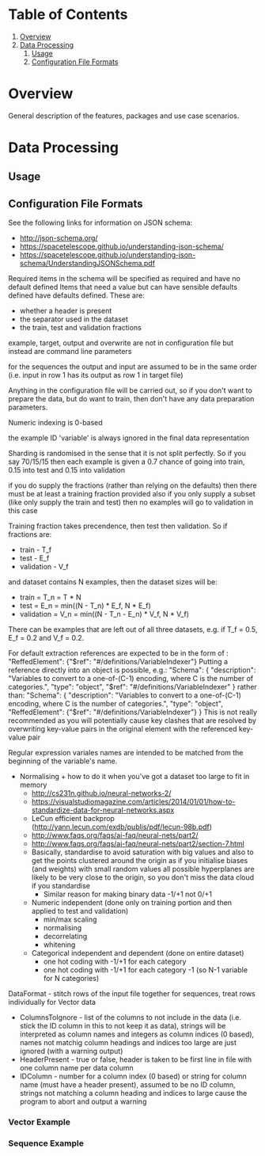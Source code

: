 # Table of Contents

1. [Overview](#overview)
2. [Data Processing](#data-processing)
    1. [Usage](#data-proc-usage)
    2. [Configuration File Formats](#data-proc-configuration-file-formats)

<a name="overview"></a>
# Overview

General description of the features, packages and use case scenarios.

<a name="data-processing"></a>
# Data Processing

<a name="data-proc-usage"></a>
## Usage

<a name="data-proc-configuration-file-formats"></a>
## Configuration File Formats

See the following links for information on JSON schema:

- http://json-schema.org/
- https://spacetelescope.github.io/understanding-json-schema/
- https://spacetelescope.github.io/understanding-json-schema/UnderstandingJSONSchema.pdf

Required items in the schema will be specified as required and have no default defined
Items that need a value but can have sensible defaults defined have defaults defined. These are:

- whether a header is present
- the separator used in the dataset
- the train, test and validation fractions

example, target, output and overwrite are not in configuration file but instead are command line parameters

for the sequences the output and input are assumed to be in the same order (i.e. input in row 1 has its output as row 1 in target file)

Anything in the configuration file will be carried out, so if you don't want to prepare the data, but do want to train, then don't have any data preparation parameters.

Numeric indexing is 0-based

the example ID 'variable' is always ignored in the final data representation

Sharding is randomised in the sense that it is not split perfectly. So if you say 70/15/15 then each example is given a 0.7 chance
of going into train, 0.15 into test and 0.15 into validation

if you do supply the fractions (rather than relying on the defaults) then there must be at least a training fraction provided
also if you only supply a subset (like only supply the train and test) then no examples will go to validation in this case

Training fraction takes precendence, then test then validation. So if fractions are:

- train - T_f
- test - E_f
- validation - V_f

and dataset contains N examples, then the dataset sizes will be:

- train = T_n = T * N
- test = E_n = min((N - T_n) * E_f, N * E_f)
- validation = V_n = min((N - T_n - E_n) * V_f, N * V_f)

There can be examples that are left out of all three datasets, e.g. if T_f = 0.5, E_f = 0.2 and V_f = 0.2.


For default extraction references are expected to be in the form of : "ReffedElement": {"$ref": "#/definitions/VariableIndexer"}
Putting a reference directly into an object is possible, e.g.:
    "Schema": {
        "description": "Variables to convert to a one-of-(C-1) encoding, where C is the number of categories.",
        "type": "object",
        "$ref": "#/definitions/VariableIndexer"
    }
rather than:
    "Schema": {
        "description": "Variables to convert to a one-of-(C-1) encoding, where C is the number of categories.",
        "type": "object",
        "ReffedElement": {"$ref": "#/definitions/VariableIndexer"}
    }
This is not really recommended as you will potentially cause key clashes that are resolved by overwriting key-value pairs in the
original element with the referenced key-value pair

Regular expression variales names are intended to be matched from the beginning of the variable's name.

- Normalising + how to do it when you've got a dataset too large to fit in memory
    - http://cs231n.github.io/neural-networks-2/
	- https://visualstudiomagazine.com/articles/2014/01/01/how-to-standardize-data-for-neural-networks.aspx
	- LeCun efficient backprop (http://yann.lecun.com/exdb/publis/pdf/lecun-98b.pdf)
	- http://www.faqs.org/faqs/ai-faq/neural-nets/part2/
	- http://www.faqs.org/faqs/ai-faq/neural-nets/part2/section-7.html
	- Basically, standardise to avoid saturation with big values and also to get the points clustered around the origin as if you initialise biases (and weights) with small random values all possible hyperplanes are likely to be very close to the origin, so you don't miss the data cloud if you standardise
	    - Similar reason for making binary data -1/+1 not 0/+1
	- Numeric independent (done only on training portion and then applied to test and validation)
		- min/max scaling
		- normalising
		- decorrelating
		- whitening
    - Categorical independent and dependent (done on entire dataset)
        - one hot coding with -1/+1 for each category
        - one hot coding with -1/+1 for each category -1 (so N-1 variable for N categories)
    
		

DataFormat - stitch rows of the input file together for sequences, treat rows individually for Vector data

- ColumnsToIgnore - list of the columns to not include in the data (i.e. stick the ID column in this to not keep it as data), strings will be interpreted as column names and integers as column indices (0 based), names not matchig column headings and indices too large are just ignored (with a warning output)
- HeaderPresent - true or false, header is taken to be first line in file with one column name per data column
- IDColumn - number for a column index (0 based) or string for column name (must have a header present), assumed to be no ID column, strings not matching a column heading and indices to large cause the program to abort and output a warning

### Vector Example

### Sequence Example

